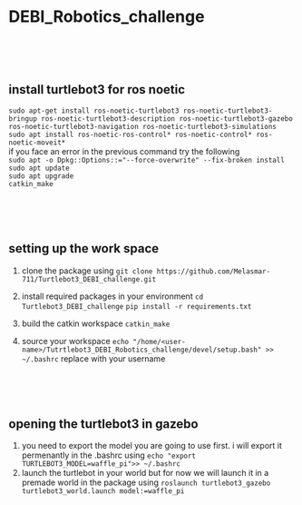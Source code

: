 # DEBI_Robotics_challenge

<br/>
<br/>
<br/>


## install turtlebot3 for ros noetic 
`sudo apt-get install ros-noetic-turtlebot3 ros-noetic-turtlebot3-bringup ros-noetic-turtlebot3-description ros-noetic-turtlebot3-gazebo ros-noetic-turtlebot3-navigation ros-noetic-turtlebot3-simulations`
<br/>
`sudo apt install ros-noetic-ros-control* ros-noetic-control* ros-noetic-moveit*`
<br/>
if you face an error in the previous command try the following
<br/>
`sudo apt -o Dpkg::Options::="--force-overwrite" --fix-broken install`
<br/>
`sudo apt update`
<br/>
`sudo apt upgrade`
<br/>
`catkin_make`
<br/>


<br/>
<br/>
<br/>


## setting up the work space

1) clone the package using 
`git clone https://github.com/Melasmar-711/Turtlebot3_DEBI_challenge.git`

2) install required packages in your environment `cd Turtlebot3_DEBI_challenge`
`pip install -r requirements.txt`

3) build the catkin workspace `catkin_make`

4) source your workspace `echo "/home/<user-name>/Tutrtlebot3_DEBI_Robotics_challenge/devel/setup.bash" >> ~/.bashrc` replace <user-name> with your username

<br/>
<br/>
<br/>



## opening the turtlebot3 in gazebo

1) you need to export the model you are going to use first. i will export it permenantly in the .bashrc using `echo "export TURTLEBOT3_MODEL=waffle_pi">> ~/.bashrc`
2) launch the turtlebot in your world but for now we will launch it in a premade world in the package using `roslaunch turtlebot3_gazebo turtlebot3_world.launch model:=waffle_pi`

